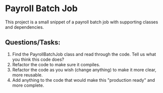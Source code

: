 # Payroll Batch Job

This project is a small snippet of a payroll batch job with supporting classes and dependencies.

## Questions/Tasks:
1. Find the PayrollBatchJob class and read through the code.  Tell us what you think this code does?
2. Refactor the code to make sure it compiles.
3. Refactor the code as you wish (change anything) to make it more clear, more reusable.
4. Add anything to the code that would make this "production ready" and more complete.
